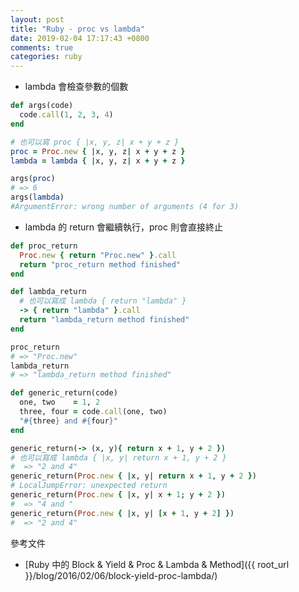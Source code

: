 ```yaml
---
layout: post
title: "Ruby - proc vs lambda"
date: 2019-02-04 17:17:43 +0800
comments: true
categories: ruby
---
```


<!-- more -->

* lambda 會檢查參數的個數

```ruby
def args(code)
  code.call(1, 2, 3, 4)
end

# 也可以寫 proc { |x, y, z| x + y + z }
proc = Proc.new { |x, y, z| x + y + z }
lambda = lambda { |x, y, z| x + y + z }

args(proc)
# => 6
args(lambda)
#ArgumentError: wrong number of arguments (4 for 3)
```
* lambda 的 return 會繼續執行，proc 則會直接終止

```ruby
def proc_return
  Proc.new { return "Proc.new" }.call
  return "proc_return method finished"
end

def lambda_return
  # 也可以寫成 lambda { return "lambda" }
  -> { return "lambda" }.call
  return "lambda_return method finished"
end

proc_return
# => "Proc.new"
lambda_return
# => "lambda_return method finished"
```

```ruby
def generic_return(code)
  one, two    = 1, 2
  three, four = code.call(one, two)
  "#{three} and #{four}"
end

generic_return(-> (x, y){ return x + 1, y + 2 })
# 也可以寫成 lambda { |x, y| return x + 1, y + 2 }
#  => "2 and 4"
generic_return(Proc.new { |x, y| return x + 1, y + 2 })
# LocalJumpError: unexpected return
generic_return(Proc.new { |x, y| x + 1; y + 2 })
#  => "4 and "
generic_return(Proc.new { |x, y| [x + 1, y + 2] })
#  => "2 and 4"
```

參考文件

* [Ruby 中的 Block & Yield & Proc & Lambda & Method]({{ root_url }}/blog/2016/02/06/block-yield-proc-lambda/)
